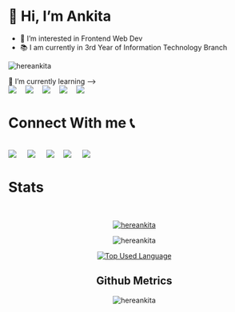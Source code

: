 # 👋 Hi, I’m Ankita
- 👀 I’m interested in Frontend Web Dev
- 📚 I am currently in 3rd Year of Information Technology Branch
<p align="left"> <img src="https://komarev.com/ghpvc/?username=hereankita&label=Profile%20views&color=0e75b6&style=flat" alt="hereankita" /> </p>
<p> 🌱 I’m currently learning -->
  <br>
 <img src="https://img.shields.io/badge/html5-%23E34F26.svg?style=for-the-badge&logo=html5&logoColor=white"></img>&emsp;
 <img src="https://img.shields.io/badge/java-%23ED8B00.svg?style=for-the-badge&logo=java&logoColor=white"></img>&emsp;
 <img src="https://img.shields.io/badge/css3-%231572B6.svg?style=for-the-badge&logo=css3&logoColor=white"></img>&emsp;
 <img src="https://img.shields.io/badge/javascript-%23323330.svg?style=for-the-badge&logo=javascript&logoColor=%23F7DF1E"></img>&emsp;
 <a target="_blank" href=""><img src="https://img.shields.io/badge/LeetCode-000000?style=for-the-badge&logo=LeetCode&logoColor=#d16c06"></img></a>&emsp;
 <br>
 </p>

  
  
#  Connect With me 📞
<br>
<a target="_blank" href="https://www.facebook.com/ankita7920"> <img src="https://img.shields.io/badge/Facebook-%231877F2.svg?style=for-the-badge&logo=Facebook&logoColor=white"></img></a>
&emsp;
<a target="_blank" href="https://www.instagram.com/muayasm/"><img src="https://img.shields.io/badge/Instagram-%23E4405F.svg?style=for-the-badge&logo=Instagram&logoColor=white"></img></a>
&emsp;
<a target="_blank" href="mailto:ankitadasa44it@gmail.com"><img src="https://img.shields.io/badge/Gmail-D14836?style=for-the-badge&logo=gmail&logoColor=white"></img></a>&emsp;
<a target="_blank" href="https://www.linkedin.com/in/ankita-das-1b6262214?lipi=urn%3Ali%3Apage%3Ad_flagship3_profile_view_base_contact_details%3BQDa31G2LQla0L081RMTDbQ%3D%3D"><img src="https://img.shields.io/badge/-LinkedIn-0077B5?style=for-the-badge&logo=Linkedin&logoColor=white"></img></a>
&emsp;
 <a target="_blank" href="https://twitter.com/an_kitaaa"><img src="https://img.shields.io/badge/Twitter-%231DA1F2.svg?style=for-the-badge&logo=Twitter&logoColor=white"></img></a>&emsp;
 
 
 # Stats
<br>

  
 <p align="center"> <a href="https://github.com/ryo-ma/github-profile-trophy"><img src="https://github-profile-trophy.vercel.app/?username=hereankita" alt="hereankita" /></a> </p>
 <p align="center"> <img align="center" src="https://github-readme-stats.vercel.app/api?username=hereankita&show_icons=true&locale=en" alt="hereankita" /></p>
 <p align="center"><a href="https://github.com/hereankita/github-readme-stats"><img alt="Top Used Language" src="https://github-readme-stats.vercel.app/api/top-langs/?username=hereankita&layout=compact)" /></a>
 
 <h2 align="center" >Github Metrics</h2>
<div align="center">

<img align="center" src="https://github-readme-streak-stats.herokuapp.com/?user=hereankita&count_private=true&theme=radical" alt="hereankita" />
</div>
 

<!---
ankitatikna/ankitatikna is a ✨ special ✨ repository because its `README.md` (this file) appears on your GitHub profile.
You can click the Preview link to take a look at your changes.
--->
